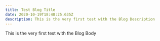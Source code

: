 ```yaml
---
title: Test Blog Title
date: 2020-10-19T18:48:25.635Z
description: This is the very first test with the Blog Description
---
```

This is the very first test with the Blog Body